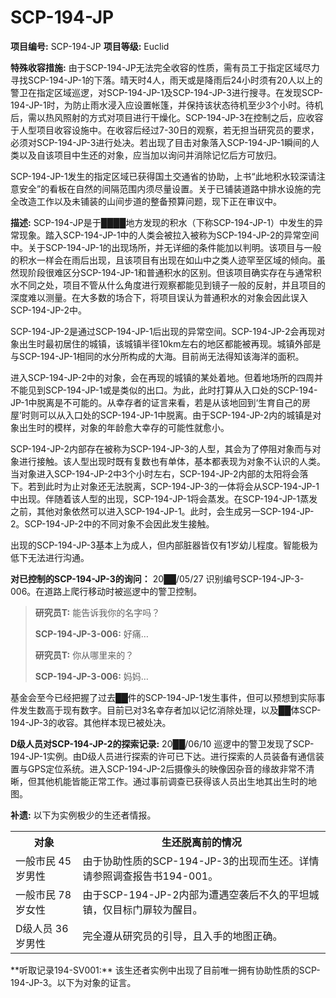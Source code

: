 # SCP-194-JP


**项目编号:**  SCP-194-JP
**项目等级:**  Euclid

**特殊收容措施:**  由于SCP-194-JP无法完全收容的性质，需有员工于指定区域尽力寻找SCP-194-JP-1的下落。晴天时4人，雨天或是降雨后24小时须有20人以上的警卫在指定区域巡逻，对SCP-194-JP-1及SCP-194-JP-3进行搜寻。在发现SCP-194-JP-1时，为防止雨水浸入应设置帐篷，并保持该状态待机至少3个小时。待机后，需以热风照射的方式对项目进行干燥化。SCP-194-JP-3在控制之后，应收容于人型项目收容设施中。在收容后经过7-30日的观察，若无担当研究员的要求，必须对SCP-194-JP-3进行处决。若出现了目击对象落入SCP-194-JP-1瞬间的人类以及自该项目中生还的对象，应当加以询问并消除记忆后方可放归。

SCP-194-JP-1发生的指定区域已获得国土交通省的协助，上书“此地积水较深请注意安全”的看板在自然的间隔范围内须尽量设置。关于已铺装道路中排水设施的完全改造工作以及未铺装的山间步道的整备预算问题，现下正在审议中。

**描述:**  SCP-194-JP是于████地方发现的积水（下称SCP-194-JP-1）中发生的异常现象。踏入SCP-194-JP-1中的人类会被拉入被称为SCP-194-JP-2的异常空间中。关于SCP-194-JP-1的出现场所，并无详细的条件能加以判明。该项目与一般的积水一样会在雨后出现，且该项目有出现在如山中之类人迹罕至区域的倾向。虽然现阶段很难区分SCP-194-JP-1和普通积水的区别。但该项目确实存在与通常积水不同之处，项目不管从什么角度进行观察都能见到镜子一般的反射，并且项目的深度难以测量。在大多数的场合下，将项目误认为普通积水的对象会因此误入SCP-194-JP-2中。

SCP-194-JP-2是通过SCP-194-JP-1后出现的异常空间。SCP-194-JP-2会再现对象出生时最初居住的城镇，该城镇半径10km左右的地区都能被再现。城镇外部是与SCP-194-JP-1相同的水分所构成的大海。目前尚无法得知该海洋的面积。

进入SCP-194-JP-2中的对象，会在再现的城镇的某处着地。但着地场所的四周并不能见到SCP-194-JP-1或是类似的出口。为此，此时打算从入口处的SCP-194-JP-1中脱离是不可能的。从幸存者的证言来看，若是从该地回到‘生育自己的房屋’时则可以从入口处的SCP-194-JP-1中脱离。由于SCP-194-JP-2内的城镇是对象出生时的模样，对象的年龄愈大幸存的可能性就愈小。

SCP-194-JP-2内部存在被称为SCP-194-JP-3的人型，其会为了停阻对象而与对象进行接触。该人型出现时既有复数也有单体，基本都表现为对象不认识的人类。当对象进入SCP-194-JP-2中3个小时左右，SCP-194-JP-2内部的太阳将会落下。若到此时为止对象还无法脱离，SCP-194-JP-3的一体将会从SCP-194-JP-1中出现。伴随着该人型的出现，SCP-194-JP-1将会蒸发。在SCP-194-JP-1蒸发之前，其他对象依然可以进入SCP-194-JP-1。此时，会生成另一SCP-194-JP-2。SCP-194-JP-2中的不同对象不会因此发生接触。

出现的SCP-194-JP-3基本上为成人，但内部脏器皆仅有1岁幼儿程度。智能极为低下无法进行沟通。

**对已控制的SCP-194-JP-3的询问：**  20██/05/27 识别编号SCP-194-JP-3-006。在道路上爬行移动时被巡逻中的警卫控制。


> **研究员T:**  能告诉我你的名字吗？
> 
> **SCP-194-JP-3-006:**  好痛…
> 
> **研究员T:**  你从哪里来的？
> 
> **SCP-194-JP-3-006:**  妈妈…
> 

基金会至今已经把握了过去██件的SCP-194-JP-1发生事件，但可以预想到实际事件发生数高于现有数字。目前已对3名幸存者加以记忆消除处理，以及██体SCP-194-JP-3的收容。其他样本现已被处决。

**D级人员对SCP-194-JP-2的探索记录:** 
20██/06/10 巡逻中的警卫发现了SCP-194-JP-1实例。由D级人员进行探索的许可已下达。进行探索的人员装备有通信装置与GPS定位系统。进入SCP-194-JP-2后摄像头的映像因杂音的缘故非常不清晰，但其他机能皆能正常工作。通过事前调查已获得该人员出生地其出生时的地图。



**补遗:** 以下为实例极少的生还者情报。
<table class='wiki-content-table'>
 <tr>
  <th colspan='1' rowspan='1'>&#23545;&#35937;</th>
  <th colspan='1' rowspan='1'>&#29983;&#36824;&#33073;&#31163;&#21069;&#30340;&#24773;&#20917;</th>
 </tr>
 <tr>
  <td colspan='1' rowspan='1'>&#19968;&#33324;&#24066;&#27665; 45&#23681;&#30007;&#24615;</td>
  <td colspan='1' rowspan='1'>&#30001;&#20110;&#21327;&#21161;&#24615;&#36136;&#30340;SCP-194-JP-3&#30340;&#20986;&#29616;&#32780;&#29983;&#36824;&#12290;&#35814;&#24773;&#35831;&#21442;&#29031;&#35843;&#26597;&#25253;&#21578;&#20070;194-001&#12290;</td>
 </tr>
 <tr>
  <td colspan='1' rowspan='1'>&#19968;&#33324;&#24066;&#27665; 78&#23681;&#22899;&#24615;</td>
  <td colspan='1' rowspan='1'>&#30001;&#20110;SCP-194-JP-2&#20869;&#37096;&#20026;&#36973;&#36935;&#31354;&#34989;&#21518;&#19981;&#20037;&#30340;&#24179;&#22374;&#22478;&#38215;&#65292;&#20165;&#30446;&#26631;&#38376;&#25161;&#36739;&#20026;&#37266;&#30446;&#12290;</td>
 </tr>
 <tr>
  <td colspan='1' rowspan='1'>D&#32423;&#20154;&#21592; 36&#23681;&#30007;&#24615;</td>
  <td colspan='1' rowspan='1'>&#23436;&#20840;&#36981;&#20174;&#30740;&#31350;&#21592;&#30340;&#24341;&#23548;&#65292;&#19988;&#20837;&#25163;&#30340;&#22320;&#22270;&#27491;&#30830;&#12290;</td>
 </tr>
</table>
**听取记录194-SV001:** 该生还者实例中出现了目前唯一拥有协助性质的SCP-194-JP-3。以下为对象的证言。


